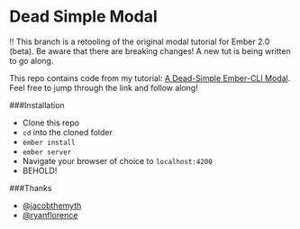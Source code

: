# Dead Simple Modal

:bangbang: This branch is a retooling of the original modal tutorial for Ember 2.0 (beta). Be aware that there are breaking changes! A new tut is being written to go along.

This repo contains code from my tutorial: [A Dead-Simple Ember-CLI Modal](http://blog.atmartin.io/a-dead-simple-ember-cli-modal/). Feel free to jump through the link and follow along! 

###Installation

- Clone this repo
- `cd` into the cloned folder
- `ember install`
- `ember server`
- Navigate your browser of choice to `localhost:4200`
- BEHOLD!

###Thanks

- [@jacobthemyth](http://github.com/jacobthemyth)
- [@ryanflorence](https://github.com/instructure/ic-modal)
